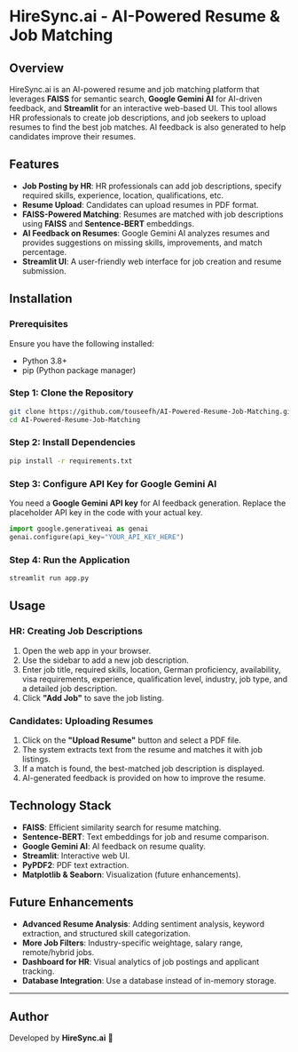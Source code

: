 # HireSync.ai - AI-Powered Resume & Job Matching

## Overview
HireSync.ai is an AI-powered resume and job matching platform that leverages **FAISS** for semantic search, **Google Gemini AI** for AI-driven feedback, and **Streamlit** for an interactive web-based UI. This tool allows HR professionals to create job descriptions, and job seekers to upload resumes to find the best job matches. AI feedback is also generated to help candidates improve their resumes.

## Features
- **Job Posting by HR**: HR professionals can add job descriptions, specify required skills, experience, location, qualifications, etc.
- **Resume Upload**: Candidates can upload resumes in PDF format.
- **FAISS-Powered Matching**: Resumes are matched with job descriptions using **FAISS** and **Sentence-BERT** embeddings.
- **AI Feedback on Resumes**: Google Gemini AI analyzes resumes and provides suggestions on missing skills, improvements, and match percentage.
- **Streamlit UI**: A user-friendly web interface for job creation and resume submission.


## Installation

### Prerequisites
Ensure you have the following installed:
- Python 3.8+
- pip (Python package manager)

### Step 1: Clone the Repository
```sh
git clone https://github.com/touseefh/AI-Powered-Resume-Job-Matching.git
cd AI-Powered-Resume-Job-Matching
```

### Step 2: Install Dependencies
```sh
pip install -r requirements.txt
```

### Step 3: Configure API Key for Google Gemini AI
You need a **Google Gemini API key** for AI feedback generation. Replace the placeholder API key in the code with your actual key.
```python
import google.generativeai as genai
genai.configure(api_key="YOUR_API_KEY_HERE")
```

### Step 4: Run the Application
```sh
streamlit run app.py
```

## Usage

### HR: Creating Job Descriptions
1. Open the web app in your browser.
2. Use the sidebar to add a new job description.
3. Enter job title, required skills, location, German proficiency, availability, visa requirements, experience, qualification level, industry, job type, and a detailed job description.
4. Click **"Add Job"** to save the job listing.

### Candidates: Uploading Resumes
1. Click on the **"Upload Resume"** button and select a PDF file.
2. The system extracts text from the resume and matches it with job listings.
3. If a match is found, the best-matched job description is displayed.
4. AI-generated feedback is provided on how to improve the resume.

## Technology Stack
- **FAISS**: Efficient similarity search for resume matching.
- **Sentence-BERT**: Text embeddings for job and resume comparison.
- **Google Gemini AI**: AI feedback on resume quality.
- **Streamlit**: Interactive web UI.
- **PyPDF2**: PDF text extraction.
- **Matplotlib & Seaborn**: Visualization (future enhancements).



## Future Enhancements
- **Advanced Resume Analysis**: Adding sentiment analysis, keyword extraction, and structured skill categorization.
- **More Job Filters**: Industry-specific weightage, salary range, remote/hybrid jobs.
- **Dashboard for HR**: Visual analytics of job postings and applicant tracking.
- **Database Integration**: Use a database instead of in-memory storage.
---

## Author
Developed by **HireSync.ai** 🚀

